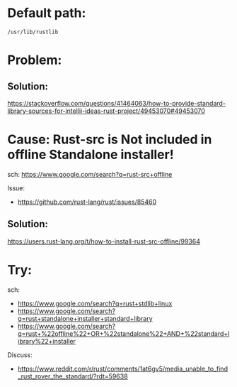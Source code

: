 # Default path:
`/usr/lib/rustlib`

# Problem:
## Solution:
https://stackoverflow.com/questions/41464063/how-to-provide-standard-library-sources-for-intellij-ideas-rust-project/49453070#49453070

# Cause: Rust-src is Not included in offline Standalone installer!
sch: https://www.google.com/search?q=rust-src+offline

Issue:
- https://github.com/rust-lang/rust/issues/85460

## Solution:
https://users.rust-lang.org/t/how-to-install-rust-src-offline/99364



# Try:
sch:
- https://www.google.com/search?q=rust+stdlib+linux
- https://www.google.com/search?q=rust+standalone+installer+standard+library
- https://www.google.com/search?q=rust+%22offline%22+OR+%22standalone%22+AND+%22standard+library%22+installer

Discuss:
- https://www.reddit.com/r/rust/comments/1at6gv5/media_unable_to_find_rust_rover_the_standard/?rdt=59638

